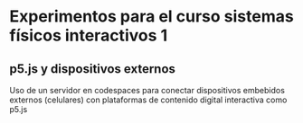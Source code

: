 # Experimentos para el curso sistemas físicos interactivos 1

## p5.js y dispositivos externos

 Uso de un servidor en codespaces para conectar dispositivos embebidos externos (celulares) con plataformas de contenido digital interactiva como p5.js

